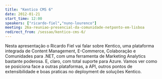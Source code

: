 ```yaml
---
title: "Kentico CMS 6"
date: 2012-01-21
start_time: 12:00
speakers: ["ricardo-fiel","nuno-lourenco"]
meeting: 26a-reuniao-presencial-da-comunidade-netponto-em-lisboa
redirect_from: /sessao/kentico-cms-6/
---
```


Nesta apresentação o Ricardo Fiel vai falar sobre Kentico, uma plataforma integrada de Content Management, E-Commerce, Colaboração e Comunidades para .NET, com uma ferramenta de Marketing Analytics bastante poderosa. E, claro, com total suporte para Azure. Vamos ver como se posiciona face a outras plataformas, a API, outros pontos de extensibilidade e boas praticas no deployment de soluções Kentico.
